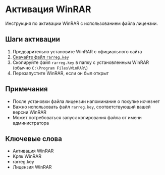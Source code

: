 # Активация WinRAR

Инструкция по активации WinRAR с использованием файла лицензии.

## Шаги активации

1. Предварительно установите WinRAR с официального сайта
2. [Скачайте файл `rarreg.key`](https://github.com/rafabduloff/qol/blob/main/assets/rarreg.key)
4. Скопируйте файл `rarreg.key` в папку с установленным WinRAR (обычно `C:\Program Files\WinRAR\`)
5. Перезапустите WinRAR, если он был открыт

## Примечания

- После установки файла лицензии напоминание о покупке исчезнет
- Важно использовать файл `rarreg.key`, соответствующий вашей версии WinRAR
- Может потребоваться запуск копирования файла от имени администратора

## Ключевые слова
- Активация WinRAR
- Кряк WinRAR
- rarreg.key
- Лицензия WinRAR

